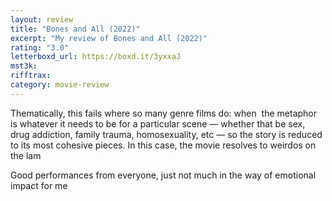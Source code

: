 ```yaml
---
layout: review
title: "Bones and All (2022)"
excerpt: "My review of Bones and All (2022)"
rating: "3.0"
letterboxd_url: https://boxd.it/3yxxaJ
mst3k:
rifftrax:
category: movie-review
---
```


Thematically, this fails where so many genre films do: when  the metaphor is whatever it needs to be for a particular scene — whether that be sex, drug addiction, family trauma, homosexuality, etc — so the story is reduced to its most cohesive pieces. In this case, the movie resolves to weirdos on the lam

Good performances from everyone, just not much in the way of emotional impact for me
